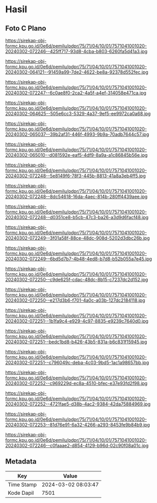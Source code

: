 # Hasil

## Foto C Plano

https://sirekap-obj-formc.kpu.go.id/0e6d/pemilu/pdpr/75/71/04/10/01/7571041001020-20240302-072246--425ff717-93d8-4cba-b803-6260fa5d41a3.jpg

https://sirekap-obj-formc.kpu.go.id/0e6d/pemilu/pdpr/75/71/04/10/01/7571041001020-20240302-064121--91459a99-7de2-4622-be8a-92378d552fec.jpg

https://sirekap-obj-formc.kpu.go.id/0e6d/pemilu/pdpr/75/71/04/10/01/7571041001020-20240302-072247--6c0ae8f0-2ca2-4a5f-a4ef-314058e471ca.jpg

https://sirekap-obj-formc.kpu.go.id/0e6d/pemilu/pdpr/75/71/04/10/01/7571041001020-20240302-064625--505e6cc3-5329-4a37-9ef5-ee9972ca0a68.jpg

https://sirekap-obj-formc.kpu.go.id/0e6d/pemilu/pdpr/75/71/04/10/01/7571041001020-20240302-065037--39b2af31-446f-4993-9b9a-70adb7644c57.jpg

https://sirekap-obj-formc.kpu.go.id/0e6d/pemilu/pdpr/75/71/04/10/01/7571041001020-20240302-065010--d081592e-eaf5-4df9-8a9a-a1c86845b56e.jpg

https://sirekap-obj-formc.kpu.go.id/0e6d/pemilu/pdpr/75/71/04/10/01/7571041001020-20240302-072248--5e8149f6-78f3-445b-8813-41a8a3eb4ff5.jpg

https://sirekap-obj-formc.kpu.go.id/0e6d/pemilu/pdpr/75/71/04/10/01/7571041001020-20240302-072248--8dc54618-16da-4aec-814b-280ff4439aee.jpg

https://sirekap-obj-formc.kpu.go.id/0e6d/pemilu/pdpr/75/71/04/10/01/7571041001020-20240302-072248--d0351ce8-b5cb-47c3-ba26-a3d9d6facf48.jpg

https://sirekap-obj-formc.kpu.go.id/0e6d/pemilu/pdpr/75/71/04/10/01/7571041001020-20240302-072249--3f01a58f-88ce-48dc-908d-5202d3dbc26b.jpg

https://sirekap-obj-formc.kpu.go.id/0e6d/pemilu/pdpr/75/71/04/10/01/7571041001020-20240302-072249--6bd5d7b7-4b48-4ed8-b7d8-b52b055a7e45.jpg

https://sirekap-obj-formc.kpu.go.id/0e6d/pemilu/pdpr/75/71/04/10/01/7571041001020-20240302-072250--c9de625f-cdac-48dc-8b15-c7237dc2d152.jpg

https://sirekap-obj-formc.kpu.go.id/0e6d/pemilu/pdpr/75/71/04/10/01/7571041001020-20240302-072250--e217d3b6-f701-4a0c-a03b-127dc2184118.jpg

https://sirekap-obj-formc.kpu.go.id/0e6d/pemilu/pdpr/75/71/04/10/01/7571041001020-20240302-072251--1b1fa9c4-e929-4c97-8835-e9239c7640d0.jpg

https://sirekap-obj-formc.kpu.go.id/0e6d/pemilu/pdpr/75/71/04/10/01/7571041001020-20240302-072251--bedc1bd8-b426-43b5-831a-b6c831f15945.jpg

https://sirekap-obj-formc.kpu.go.id/0e6d/pemilu/pdpr/75/71/04/10/01/7571041001020-20240302-072251--c796049c-deba-4c03-9bd5-1ac1a98657bb.jpg

https://sirekap-obj-formc.kpu.go.id/0e6d/pemilu/pdpr/75/71/04/10/01/7571041001020-20240302-072252--c969229d-ec8a-4510-bfec-e37e93fd2f98.jpg

https://sirekap-obj-formc.kpu.go.id/0e6d/pemilu/pdpr/75/71/04/10/01/7571041001020-20240302-072252--4721fae5-d38b-4ac2-9384-42da75884969.jpg

https://sirekap-obj-formc.kpu.go.id/0e6d/pemilu/pdpr/75/71/04/10/01/7571041001020-20240302-072253--81d76e91-6a32-4266-a293-8453fe9b84b9.jpg

https://sirekap-obj-formc.kpu.go.id/0e6d/pemilu/pdpr/75/71/04/10/01/7571041001020-20240302-072246--c0faaae2-d854-4129-b96d-02c90f08a01c.jpg


## Metadata

| Key        | Value               |
| ---------- | ------------------- |
| Time Stamp | 2024-03-02 08:03:47 |
| Kode Dapil | 7501                |



